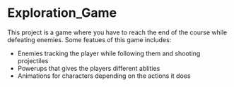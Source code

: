 <h1>Exploration_Game</h1>

<p>
  This project is a game where you have to reach the end of the course while defeating enemies. Some featues of this game includes:
  <ul>
    <li>Enemies tracking the player while following them and shooting projectiles</li>
    <li>Powerups that gives the players different ablities</li>
    <li>Animations for characters depending on the actions it does </li>
  </ul>
</p>
